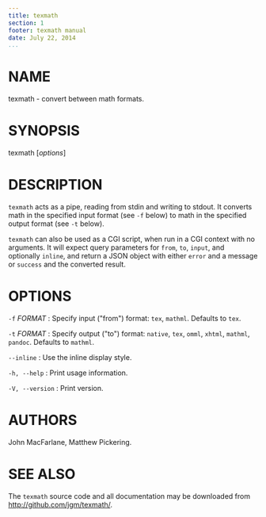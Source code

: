 ```yaml
---
title: texmath
section: 1
footer: texmath manual
date: July 22, 2014
...
```


# NAME

texmath - convert between math formats.

# SYNOPSIS

texmath [*options*]

# DESCRIPTION

`texmath` acts as a pipe, reading from stdin and writing to stdout.
It converts math in the specified input format (see `-f` below)
to math in the specified output format (see `-t` below).

`texmath` can also be used as a CGI script, when run in a CGI context
with no arguments.  It will expect query parameters for `from`, `to`, `input`,
and optionally `inline`, and return a JSON object with either `error`
and a message or `success` and the converted result.

# OPTIONS

`-f` *FORMAT*
:   Specify input ("from") format:  `tex`, `mathml`.  Defaults to `tex`.

`-t` *FORMAT*
:   Specify output ("to") format:  `native`, `tex`, `omml`,
    `xhtml`, `mathml`, `pandoc`.  Defaults to `mathml`.

`--inline`
:   Use the inline display style.

`-h, --help`
:   Print usage information.

`-V, --version`
:   Print version.

# AUTHORS

John MacFarlane, Matthew Pickering.

# SEE ALSO

The `texmath` source code and all documentation may be downloaded
from <http://github.com/jgm/texmath/>.
